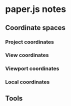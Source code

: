 # paper.js notes

## Coordinate spaces

### Project coordinates

### View coordinates

### Viewport coordinates

### Local coordinates

## Tools
